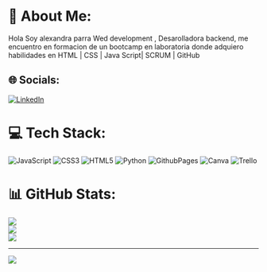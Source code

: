 # 💫 About Me:
Hola Soy alexandra parra Wed development , Desarolladora backend, me encuentro en formacion de un bootcamp en  laboratoria donde adquiero habilidades en  HTML | CSS | Java Script| SCRUM | GitHub


## 🌐 Socials:
[![LinkedIn](https://img.shields.io/badge/LinkedIn-%230077B5.svg?logo=linkedin&logoColor=white)](https://linkedin.com/in/alexandraparra-developer) 

# 💻 Tech Stack:
![JavaScript](https://img.shields.io/badge/javascript-%23323330.svg?style=for-the-badge&logo=javascript&logoColor=%23F7DF1E) ![CSS3](https://img.shields.io/badge/css3-%231572B6.svg?style=for-the-badge&logo=css3&logoColor=white) ![HTML5](https://img.shields.io/badge/html5-%23E34F26.svg?style=for-the-badge&logo=html5&logoColor=white) ![Python](https://img.shields.io/badge/python-3670A0?style=for-the-badge&logo=python&logoColor=ffdd54) ![GithubPages](https://img.shields.io/badge/github%20pages-121013?style=for-the-badge&logo=github&logoColor=white) ![Canva](https://img.shields.io/badge/Canva-%2300C4CC.svg?style=for-the-badge&logo=Canva&logoColor=white) ![Trello](https://img.shields.io/badge/Trello-%23026AA7.svg?style=for-the-badge&logo=Trello&logoColor=white)
# 📊 GitHub Stats:
![](https://github-readme-stats.vercel.app/api?username=AlexaparraUnal&theme=omni&hide_border=false&include_all_commits=false&count_private=false)<br/>
![](https://github-readme-streak-stats.herokuapp.com/?user=AlexaparraUnal&theme=omni&hide_border=false)<br/>
![](https://github-readme-stats.vercel.app/api/top-langs/?username=AlexaparraUnal&theme=omni&hide_border=false&include_all_commits=false&count_private=false&layout=compact)

---
[![](https://visitcount.itsvg.in/api?id=AlexaparraUnal&icon=0&color=0)](https://visitcount.itsvg.in)

<!-- Proudly created with GPRM ( https://gprm.itsvg.in ) -->
